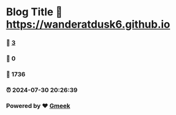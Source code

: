 # Blog Title :link: https://wanderatdusk6.github.io 
### :page_facing_up: [3](https://wanderatdusk6.github.io/tag.html) 
### :speech_balloon: 0 
### :hibiscus: 1736 
### :alarm_clock: 2024-07-30 20:26:39 
### Powered by :heart: [Gmeek](https://github.com/Meekdai/Gmeek)
